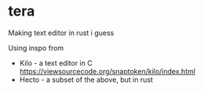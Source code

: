 # tera
Making text editor in rust i guess

Using inspo from 
  * Kilo - a text editor in C https://viewsourcecode.org/snaptoken/kilo/index.html
  * Hecto - a subset of the above, but in rust
  
